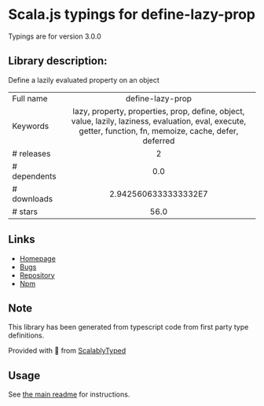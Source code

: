 
# Scala.js typings for define-lazy-prop

Typings are for version 3.0.0

## Library description:
Define a lazily evaluated property on an object

|                    |                 |
| ------------------ | :-------------: |
| Full name          | define-lazy-prop |
| Keywords           | lazy, property, properties, prop, define, object, value, lazily, laziness, evaluation, eval, execute, getter, function, fn, memoize, cache, defer, deferred |
| # releases         | 2 |
| # dependents       | 0.0 |
| # downloads        | 2.9425606333333332E7 |
| # stars            | 56.0 |

## Links
- [Homepage](https://github.com/sindresorhus/define-lazy-prop#readme)
- [Bugs](https://github.com/sindresorhus/define-lazy-prop/issues)
- [Repository](https://github.com/sindresorhus/define-lazy-prop)
- [Npm](https://www.npmjs.com/package/define-lazy-prop)
    


## Note
This library has been generated from typescript code from first party type definitions.

Provided with :purple_heart: from [ScalablyTyped](https://github.com/oyvindberg/ScalablyTyped)

## Usage
See [the main readme](../../readme.md) for instructions.


